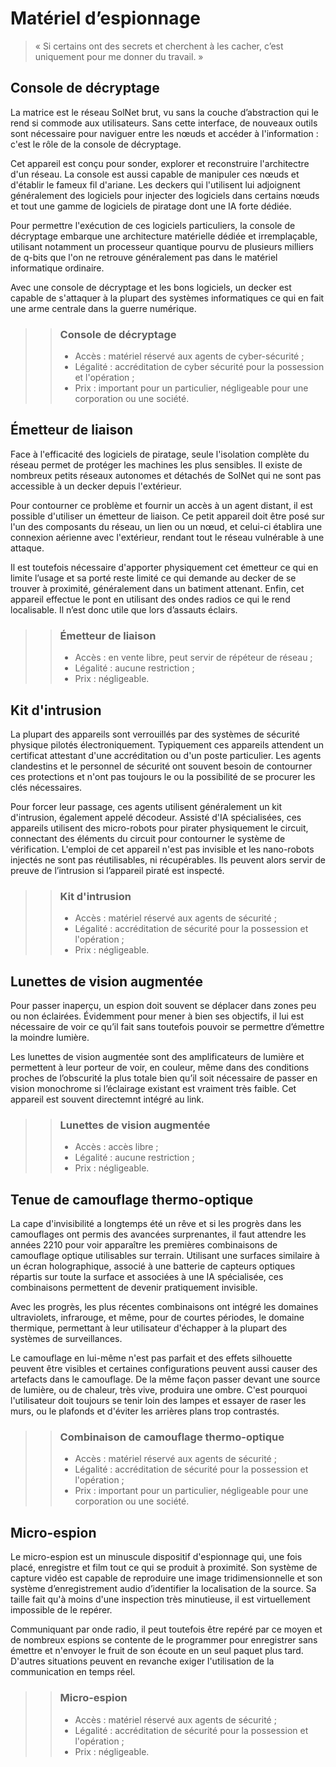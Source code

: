 # Matériel d’espionnage

> « Si certains ont des secrets et cherchent à les cacher, c’est uniquement pour me donner du travail. »

## Console de décryptage

La matrice est le réseau SolNet brut, vu sans la couche d’abstraction qui le rend si commode aux utilisateurs. Sans cette interface, de nouveaux outils sont nécessaire pour naviguer entre les nœuds et accéder à l'information : c'est le rôle de la console de décryptage.

Cet appareil est conçu pour sonder, explorer et reconstruire l'architectre d'un réseau. La console est aussi capable de manipuler ces nœuds et d'établir le fameux fil d'ariane. Les deckers qui l'utilisent lui adjoignent généralement des logiciels pour injecter des logiciels dans certains nœuds et tout une gamme de logiciels de piratage dont une IA forte dédiée. 

Pour permettre l'exécution de ces logiciels particuliers, la console de décryptage embarque une architecture matérielle dédiée et irremplaçable, utilisant notamment un processeur quantique pourvu de plusieurs milliers de q-bits que l'on ne retrouve généralement pas dans le matériel informatique ordinaire.

Avec une console de décryptage et les bons logiciels, un decker est capable de s'attaquer à la plupart des systèmes informatiques ce qui en fait une arme centrale dans la guerre numérique.

>> ### Console de décryptage
>> * Accès : matériel réservé aux agents de cyber-sécurité ;
>> * Légalité : accréditation de cyber sécurité pour la possession et l'opération ;
>> * Prix : important pour un particulier, négligeable pour une corporation ou une société.

## Émetteur de liaison

Face à l'efficacité des logiciels de piratage, seule l'isolation complète du réseau permet de protéger les machines les plus sensibles. Il existe de nombreux petits réseaux autonomes et détachés de SolNet qui ne sont pas accessible à un decker depuis l'extérieur.

Pour contourner ce problème et fournir un accès à un agent distant, il est possible d'utiliser un émetteur de liaison. Ce petit appareil doit être posé sur l'un des composants du réseau, un lien ou un nœud, et celui-ci établira une connexion aérienne avec l'extérieur, rendant tout le réseau vulnérable à une attaque.

Il est toutefois nécessaire d'apporter physiquement cet émetteur ce qui en limite l’usage et sa porté reste limité ce qui demande au decker de se trouver à proximité, généralement dans un batiment attenant. Enfin, cet appareil effectue le pont en utilisant des ondes radios ce qui le rend localisable. Il n’est donc utile que lors d’assauts éclairs.

>> ### Émetteur de liaison
>> * Accès : en vente libre, peut servir de répéteur de réseau ;
>> * Légalité : aucune restriction ;
>> * Prix : négligeable.

## Kit d'intrusion

La plupart des appareils sont verrouillés par des systèmes de sécurité physique pilotés électroniquement. Typiquement ces appareils attendent un certificat attestant d'une accréditation ou d'un poste particulier. Les agents clandestins et le personnel de sécurité ont souvent besoin de contourner ces protections et n'ont pas toujours le ou la possibilité de se procurer les clés nécessaires.

Pour forcer leur passage, ces agents utilisent généralement un kit d'intrusion, également appelé décodeur. Assisté d'IA spécialisées, ces appareils utilisent des micro-robots pour pirater physiquement le circuit, connectant des éléments du circuit pour contourner le système de vérification. L'emploi de cet appareil n'est pas invisible et les nano-robots injectés ne sont pas réutilisables, ni récupérables. Ils peuvent alors servir de preuve de l’intrusion si l’appareil piraté est inspecté.

>> ### Kit d'intrusion
>> * Accès : matériel réservé aux agents de sécurité ;
>> * Légalité : accréditation de sécurité pour la possession et l'opération ;
>> * Prix : négligeable.

## Lunettes de vision augmentée

Pour passer inaperçu, un espion doit souvent se déplacer dans zones peu ou non éclairées. Évidemment pour mener à bien ses objectifs, il lui est nécessaire de voir ce qu’il fait sans toutefois pouvoir se permettre d’émettre la moindre lumière.

Les lunettes de vision augmentée sont des amplificateurs de lumière et permettent à leur porteur de voir, en couleur, même dans des conditions proches de l’obscurité la plus totale bien qu’il soit nécessaire de passer en vision monochrome si l’éclairage existant est vraiment très faible. Cet appareil est souvent directemnt intégré au link.

>> ### Lunettes de vision augmentée
>> * Accès : accès libre ;
>> * Légalité : aucune restriction ;
>> * Prix : négligeable.

## Tenue de camouflage thermo-optique

La cape d'invisibilité a longtemps été un rêve et si les progrès dans les camouflages ont permis des avancées surprenantes, il faut attendre les années 2210 pour voir apparaître les premières combinaisons de camouflage optique utilisables sur terrain. Utilisant une surfaces similaire à un écran holographique, associé à une batterie de capteurs optiques répartis sur toute la surface et associées à une IA spécialisée, ces combinaisons permettent de devenir pratiquement invisible.

Avec les progrès, les plus récentes combinaisons ont intégré les domaines ultraviolets, infrarouge, et même, pour de courtes périodes, le domaine thermique, permettant à leur utilisateur d'échapper à la plupart des systèmes de surveillances.

Le camouflage en lui-même n'est pas parfait et des effets silhouette peuvent être visibles et certaines configurations peuvent aussi causer des artefacts dans le camouflage. De la même façon passer devant une source de lumière, ou de chaleur, très vive, produira une ombre. C'est pourquoi l'utilisateur doit toujours se tenir loin des lampes et essayer de raser les murs, ou le plafonds et d'éviter les arrières plans trop contrastés.

>> ### Combinaison de camouflage thermo-optique
>> * Accès : matériel réservé aux agents de sécurité ;
>> * Légalité : accréditation de sécurité pour la possession et l'opération ;
>> * Prix : important pour un particulier, négligeable pour une corporation ou une société.

## Micro-espion

Le micro-espion est un minuscule dispositif d'espionnage qui, une fois placé, enregistre et film tout ce qui se produit à proximité. Son système de capture vidéo est capable de reproduire une image tridimensionnelle et son système d’enregistrement audio d’identifier la localisation de la source. Sa taille fait qu'à moins d'une inspection très minutieuse, il est virtuellement impossible de le repérer.

Communiquant par onde radio, il peut toutefois être repéré par ce moyen et de nombreux espions se contente de le programmer pour enregistrer sans émettre et n'envoyer le fruit de son écoute en un seul paquet plus tard. D'autres situations peuvent en revanche exiger l'utilisation de la communication en temps réel.

>> ### Micro-espion
>> * Accès : matériel réservé aux agents de sécurité ;
>> * Légalité : accréditation de sécurité pour la possession et l'opération ;
>> * Prix : négligeable.
